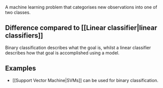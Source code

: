 A machine learning problem that categorises new observations into one of two classes.
## Difference compared to [[Linear classifier|linear classifiers]]
Binary classification describes what the goal is, whilst a linear classifier describes how that goal is accomplished using a model.
## Examples
- [[Support Vector Machine|SVMs]] can be used for binary classification.